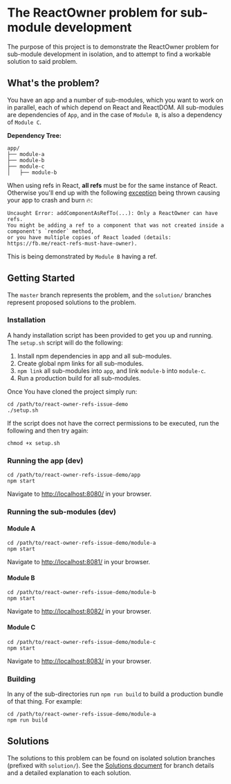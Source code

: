 # The ReactOwner problem for sub-module development

The purpose of this project is to demonstrate the ReactOwner problem for sub-module development in isolation, and to attempt to find a workable solution to said problem.

## What's the problem?

You have an app and a number of sub-modules, which you want to work on in parallel, each of which depend on React and ReactDOM. All sub-modules are dependencies of `App`, and in the case of `Module B`, is also a dependency of `Module C`.

__Dependency Tree:__

```
app/
├── module-a
├── module-b
├── module-c
│   ├── module-b
```

When using refs in React, __all refs__ must be for the same instance of React. Otherwise you'll end up with the following [exception](https://facebook.github.io/react/warnings/refs-must-have-owner.html) being thrown causing your app to crash and burn 🔥:

```
Uncaught Error: addComponentAsRefTo(...): Only a ReactOwner can have refs.
You might be adding a ref to a component that was not created inside a component's `render` method,
or you have multiple copies of React loaded (details: https://fb.me/react-refs-must-have-owner).
```

This is being demonstrated by `Module B` having a ref.

## Getting Started

The `master` branch represents the problem, and the `solution/` branches represent proposed solutions to the problem.

### Installation

A handy installation script has been provided to get you up and running. The `setup.sh` script will do the following:

1. Install npm dependencies in app and all sub-modules.
2. Create global npm links for all sub-modules.
3. `npm link` all sub-modules into `app`, and link `module-b` into `module-c`.
4. Run a production build for all sub-modules.

Once You have cloned the project simply run:

```
cd /path/to/react-owner-refs-issue-demo
./setup.sh
```

If the script does not have the correct permissions to be executed, run the following and then try again:

```
chmod +x setup.sh
```

### Running the app (dev)

```
cd /path/to/react-owner-refs-issue-demo/app
npm start
```

Navigate to [http://localhost:8080/](http://localhost:8080/) in your browser.

### Running the sub-modules (dev)

#### Module A

```
cd /path/to/react-owner-refs-issue-demo/module-a
npm start
```

Navigate to [http://localhost:8081/](http://localhost:8081/) in your browser.

#### Module B

```
cd /path/to/react-owner-refs-issue-demo/module-b
npm start
```

Navigate to [http://localhost:8082/](http://localhost:8082/) in your browser.

#### Module C

```
cd /path/to/react-owner-refs-issue-demo/module-c
npm start
```

Navigate to [http://localhost:8083/](http://localhost:8083/) in your browser.

### Building

In any of the sub-directories run `npm run build` to build a production bundle of that thing. For example:

```
cd /path/to/react-owner-refs-issue-demo/module-a
npm run build
```

## Solutions

The solutions to this problem can be found on isolated solution branches (prefixed with `solution/`). See the [Solutions document](./Solutions.md) for branch details and a detailed explanation to each solution.